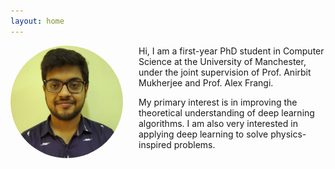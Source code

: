 ```yaml
---
layout: home
---
```


<img style="float: left; width: 180px; margin-right: 25px; margin-bottom: 100px; border-radius: 50%; object-fit: cover;" src="/assets/img/img.jpeg">


Hi, I am a first-year PhD student in Computer Science at the University of Manchester, under the joint supervision of Prof. Anirbit Mukherjee and Prof. Alex Frangi. 

My primary interest is in improving the theoretical understanding of deep learning algorithms. I am also very interested in applying deep learning to solve physics-inspired problems.
